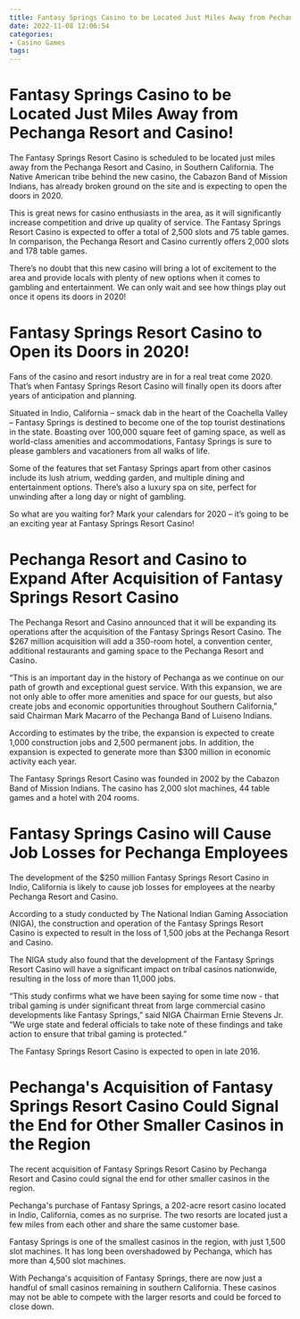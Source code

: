 ```yaml
---
title: Fantasy Springs Casino to be Located Just Miles Away from Pechanga Resort and Casino!
date: 2022-11-08 12:06:54
categories:
- Casino Games
tags:
---
```



#  Fantasy Springs Casino to be Located Just Miles Away from Pechanga Resort and Casino!

The Fantasy Springs Resort Casino is scheduled to be located just miles away from the Pechanga Resort and Casino, in Southern California. The Native American tribe behind the new casino, the Cabazon Band of Mission Indians, has already broken ground on the site and is expecting to open the doors in 2020.

This is great news for casino enthusiasts in the area, as it will significantly increase competition and drive up quality of service. The Fantasy Springs Resort Casino is expected to offer a total of 2,500 slots and 75 table games. In comparison, the Pechanga Resort and Casino currently offers 2,000 slots and 178 table games.

There’s no doubt that this new casino will bring a lot of excitement to the area and provide locals with plenty of new options when it comes to gambling and entertainment. We can only wait and see how things play out once it opens its doors in 2020!

#  Fantasy Springs Resort Casino to Open its Doors in 2020!

Fans of the casino and resort industry are in for a real treat come 2020. That’s when Fantasy Springs Resort Casino will finally open its doors after years of anticipation and planning.

Situated in Indio, California – smack dab in the heart of the Coachella Valley – Fantasy Springs is destined to become one of the top tourist destinations in the state. Boasting over 100,000 square feet of gaming space, as well as world-class amenities and accommodations, Fantasy Springs is sure to please gamblers and vacationers from all walks of life.

Some of the features that set Fantasy Springs apart from other casinos include its lush atrium, wedding garden, and multiple dining and entertainment options. There’s also a luxury spa on site, perfect for unwinding after a long day or night of gambling.

So what are you waiting for? Mark your calendars for 2020 – it’s going to be an exciting year at Fantasy Springs Resort Casino!

#  Pechanga Resort and Casino to Expand After Acquisition of Fantasy Springs Resort Casino

The Pechanga Resort and Casino announced that it will be expanding its operations after the acquisition of the Fantasy Springs Resort Casino. The $267 million acquisition will add a 350-room hotel, a convention center, additional restaurants and gaming space to the Pechanga Resort and Casino.

“This is an important day in the history of Pechanga as we continue on our path of growth and exceptional guest service. With this expansion, we are not only able to offer more amenities and space for our guests, but also create jobs and economic opportunities throughout Southern California,” said Chairman Mark Macarro of the Pechanga Band of Luiseno Indians.

According to estimates by the tribe, the expansion is expected to create 1,000 construction jobs and 2,500 permanent jobs. In addition, the expansion is expected to generate more than $300 million in economic activity each year.

The Fantasy Springs Resort Casino was founded in 2002 by the Cabazon Band of Mission Indians. The casino has 2,000 slot machines, 44 table games and a hotel with 204 rooms.

#  Fantasy Springs Casino will Cause Job Losses for Pechanga Employees 

The development of the $250 million Fantasy Springs Resort Casino in Indio, California is likely to cause job losses for employees at the nearby Pechanga Resort and Casino.

According to a study conducted by The National Indian Gaming Association (NIGA), the construction and operation of the Fantasy Springs Resort Casino is expected to result in the loss of 1,500 jobs at the Pechanga Resort and Casino.

The NIGA study also found that the development of the Fantasy Springs Resort Casino will have a significant impact on tribal casinos nationwide, resulting in the loss of more than 11,000 jobs.

“This study confirms what we have been saying for some time now - that tribal gaming is under significant threat from large commercial casino developments like Fantasy Springs,” said NIGA Chairman Ernie Stevens Jr. “We urge state and federal officials to take note of these findings and take action to ensure that tribal gaming is protected.”

The Fantasy Springs Resort Casino is expected to open in late 2016.

#  Pechanga's Acquisition of Fantasy Springs Resort Casino Could Signal the End for Other Smaller Casinos in the Region

The recent acquisition of Fantasy Springs Resort Casino by Pechanga Resort and Casino could signal the end for other smaller casinos in the region.

Pechanga's purchase of Fantasy Springs, a 202-acre resort casino located in Indio, California, comes as no surprise. The two resorts are located just a few miles from each other and share the same customer base.

Fantasy Springs is one of the smallest casinos in the region, with just 1,500 slot machines. It has long been overshadowed by Pechanga, which has more than 4,500 slot machines.

With Pechanga's acquisition of Fantasy Springs, there are now just a handful of small casinos remaining in southern California. These casinos may not be able to compete with the larger resorts and could be forced to close down.
